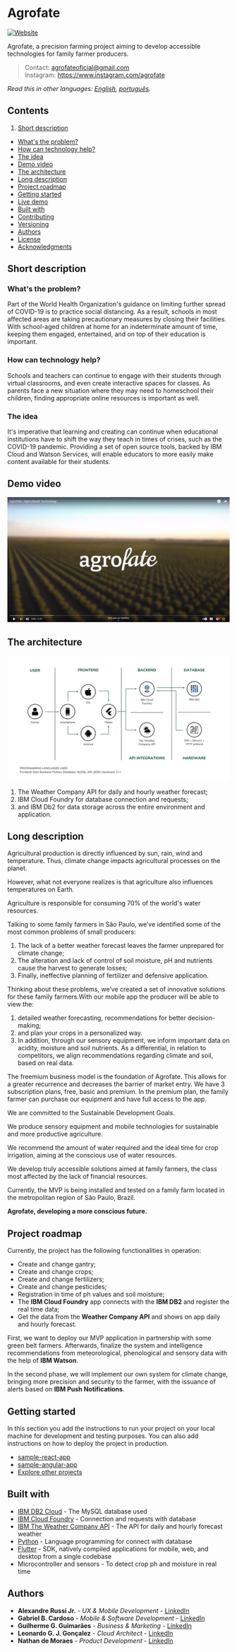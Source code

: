 # Agrofate

[![Website](https://img.shields.io/badge/View-Website-blue)](https://sample-project.s3-web.us-east.cloud-object-storage.appdomain.cloud/)

Agrofate, a precision farming project aiming to develop accessible technologies for family farmer producers.

> Contact: agrofateoficial@gmail.com <br/>
> Instagram: https://www.instagram.com/agrofate


<!-- > If you're new to open source, please consider taking the [free "Introduction to Open Source" class](https://cognitiveclass.ai/courses/introduction-to-open-source). -->

_Read this in other languages: [English](README.md), [português](./docs/README.pt_br.md)._

## Contents

1. [Short description](#short-description)
  - [What's the problem?](#whats-the-problem)
  - [How can technology help?](#how-can-technology-help)
  - [The idea](#the-idea)
- [Demo video](#demo-video)
- [The architecture](#the-architecture)
- [Long description](#long-description)
- [Project roadmap](#project-roadmap)
- [Getting started](#getting-started)
- [Live demo](#live-demo)
- [Built with](#built-with)
- [Contributing](#contributing)
- [Versioning](#versioning)
- [Authors](#authors)
- [License](#license)
- [Acknowledgments](#acknowledgments)

## Short description

### What's the problem?

Part of the World Health Organization's guidance on limiting further spread of COVID-19 is to practice social distancing. As a result, schools in most affected areas are taking precautionary measures by closing their facilities. With school-aged children at home for an indeterminate amount of time, keeping them engaged, entertained, and on top of their education is important.

### How can technology help?

Schools and teachers can continue to engage with their students through virtual classrooms, and even create interactive spaces for classes. As parents face a new situation where they may need to homeschool their children, finding appropriate online resources is important as well.

### The idea

It's imperative that learning and creating can continue when educational institutions have to shift the way they teach in times of crises, such as the COVID-19 pandemic. Providing a set of open source tools, backed by IBM Cloud and Watson Services, will enable educators to more easily make content available for their students.

## Demo video

[![Watch the video](./images/thumb_video.png)](https://youtu.be/Vbqrms6CvsA)

## The architecture

![Video transcription/translation app](./images/architecture.png)

1. The Weather Company API for daily and hourly weather forecast;
2. IBM Cloud Foundry for database connection and requests;
3. and IBM Db2 for data storage across the entire environment and application.

## Long description

Agricultural production is directly influenced by sun, rain, wind and temperature. Thus, climate change impacts agricultural processes on the planet.

However, what not everyone realizes is that agriculture also influences temperatures on Earth.

Agriculture is responsible for consuming 70% of the world's water resources.

Talking to some family farmers in São Paulo, we’ve identified some of the most common problems of small producers:

1. The lack of a better weather forecast leaves the farmer unprepared for climate change;
2. The alteration and lack of control of soil moisture, pH and nutrients cause the harvest to generate losses;
3. Finally, ineffective planning of fertilizer and defensive application.

Thinking about these problems, we’ve created a set of innovative solutions for these family farmers.With our mobile app the producer will be able to view the:
1. detailed weather forecasting, recommendations for better decision-making;
2. and plan your crops in a personalized way.
3. In addition, through our sensory equipment, we inform important data on acidity, moisture and soil nutrients.
As a differential, in relation to competitors, we align recommendations regarding climate and soil, based on real data.

The freemium business model is the foundation of Agrofate. This allows for a greater recurrence and decreases the barrier of market entry. We have 3 subscription plans, free, basic and premium. In the premium plan, the family farmer can purchase our equipment and have full access to the app.

We are committed to the Sustainable Development Goals.

We produce sensory equipment and mobile technologies for sustainable and more productive agriculture.

We recommend the amount of water required and the ideal time for crop irrigation, aiming at the conscious use of water resources.

We develop truly accessible solutions aimed at family farmers, the class most affected by the lack of financial resources.

Currently, the MVP is being installed and tested on a family farm located in the metropolitan region of São Paulo, Brazil.

**Agrofate, developing a more conscious future.**

## Project roadmap

Currently, the project has the following functionalities in operation:

- Create and change gantry;
- Create and change crops;
- Create and change fertilizers;
- Create and change pesticides;
- Registration in time of ph values and soil moisture;
- The **IBM Cloud Foundry** app connects with the **IBM DB2** and register the real time data;
- Get the data from the **Weather Company API** and shows on app daily and hourly forecast.

First, we want to deploy our MVP application in partnership with some green belt farmers. Afterwards, finalize the system and intelligence recommendations from meteorological, phenological and sensory data with the help of **IBM Watson**.

In the second phase, we will implement our own system for climate change, bringing more precision and security to the farmer, with the issuance of alerts based on **IBM Push Notifications**.

<!-- ![Roadmap](./images/roadmap.jpg) -->

## Getting started

In this section you add the instructions to run your project on your local machine for development and testing purposes. You can also add instructions on how to deploy the project in production.

- [sample-react-app](./sample-react-app/)
- [sample-angular-app](./sample-angular-app/)
- [Explore other projects](https://github.com/upkarlidder/ibmhacks)

## Built with

- [IBM DB2 Cloud](https://cloud.ibm.com/catalog/services/db2) - The MySQL database used
- [IBM Cloud Foundry](https://cloud.ibm.com/login?redirect=%2Fcloudfoundry%2Foverview) - Connection and requests with database
- [IBM The Weather Company API](https://www.ibm.com/products/weather-company-data-packages) - The API for daily and hourly forecast weather
- [Python](https://www.python.org/) - Language programming for connect with database
- [Flutter](https://flutter.dev/) - SDK, natively compiled applications for mobile, web, and desktop from a single codebase
- Microcontroller and sensors - To detect crop ph and moisture in real time

## Authors

<!-- ![Authors](./images/Authors_Agrofate.jpg) -->

- **Alexandre Russi Jr.** - _UX & Mobile Development_ - [LinkedIn](https://www.linkedin.com/in/alexandrerussi/)
- **Gabriel B. Cardoso** - _Mobile & Software Development_ - [LinkedIn](https://www.linkedin.com/in/gabriel-barbosa-cardoso-98b479a7/)
- **Guilherme G. Guimarães** - _Business & Marketing_ - [LinkedIn](https://www.linkedin.com/in/guilhermegguimaraes/)
- **Leonardo G. J. Gonçalez** - _Cloud Architect_ - [LinkedIn](https://www.linkedin.com/in/leonardo-gomes-jorge-gon%C3%A7alez-4910a7141/)
- **Nathan de Moraes** - _Product Development_ - [LinkedIn](https://www.linkedin.com/in/nathan-de-moraes-aa6302143/)
